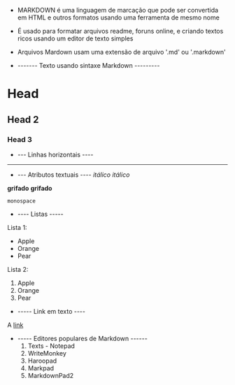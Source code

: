 * MARKDOWN é uma linguagem de marcação que pode ser convertida em HTML e outros formatos usando uma ferramenta de mesmo nome

* É usado para formatar arquivos readme, foruns online, e criando textos ricos usando um editor de texto simples
  
* Arquivos Mardown usam uma extensão de arquivo '.md' ou '.markdown'

* ------- Texto usando sintaxe Markdown ---------

# Head
## Head 2
### Head 3

* --- Linhas horizontais ----
***

* --- Atributos textuais ----
_itálico_
*itálico*

__grifado__
**grifado**

`monospace`

* ---- Listas -----

Lista 1:
* Apple
* Orange
* Pear

Lista 2:
1. Apple
2. Orange
3. Pear

* ----- Link em texto ----
  
A [link](https://example.com)

* ----- Editores populares de Markdown ------
  1. Texts - Notepad
  2. WriteMonkey
  3. Haroopad
  4. Markpad
  5. MarkdownPad2

